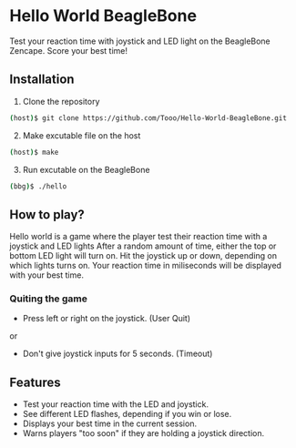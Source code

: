 # Hello World BeagleBone
Test your reaction time with joystick and LED light on the BeagleBone Zencape. Score your best time!

## Installation
1. Clone the repository
```bash
(host)$ git clone https://github.com/Tooo/Hello-World-BeagleBone.git
```

2. Make excutable file on the host
```bash
(host)$ make
```

3. Run excutable on the BeagleBone
```bash
(bbg)$ ./hello
```

## How to play?
Hello world is a game where the player test their reaction time with a joystick and LED lights
After a random amount of time, either the top or bottom LED light will turn on.
Hit the joystick up or down, depending on which lights turns on.
Your reaction time in miliseconds will be displayed with your best time. 

### Quiting the game
- Press left or right on the joystick. (User Quit)

or
- Don't give joystick inputs for 5 seconds. (Timeout)


## Features
- Test your reaction time with the LED and joystick.
- See different LED flashes, depending if you win or lose.
- Displays your best time in the current session.
- Warns players "too soon" if they are holding a joystick direction.
